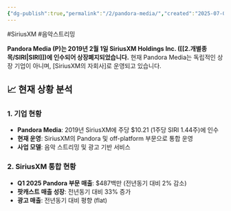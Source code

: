```yaml
---
{"dg-publish":true,"permalink":"/2/pandora-media/","created":"2025-07-04T09:40:52.194+09:00","updated":"2025-07-29T21:37:05.034+09:00"}
---
```


#SiriusXM #음악스트리밍

**Pandora Media (P)는 2019년 2월 1일 SiriusXM Holdings Inc. ([[2.개별종목/SIRI\|SIRI]])에 인수되어 상장폐지되었습니다.** 현재 Pandora Media는 독립적인 상장 기업이 아니며, [SiriusXM의 자회사]로 운영되고 있습니다.

## 📈 현재 상황 분석

### 1. 기업 현황

- **Pandora Media**: 2019년 SiriusXM에 주당 $10.21 (1주당 SIRI 1.44주)에 인수
- **현재 운영**: SiriusXM의 Pandora 및 off-platform 부문으로 통합 운영
- **사업 모델**: 음악 스트리밍 및 광고 기반 서비스

### 2. SiriusXM 통합 현황

- **Q1 2025 Pandora 부문 매출**: $487백만 (전년동기 대비 2% 감소)
- **팟캐스트 매출 성장**: 전년동기 대비 33% 증가
- **광고 매출**: 전년동기 대비 평향 (flat)